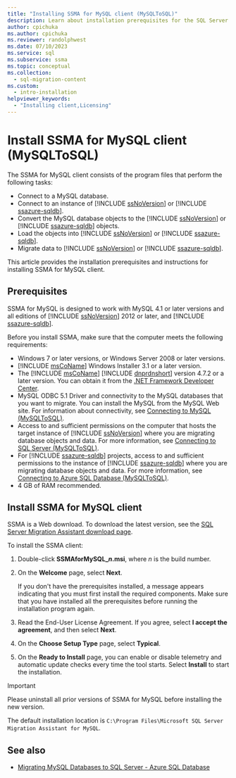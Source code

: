 ```yaml
---
title: "Installing SSMA for MySQL client (MySQLToSQL)"
description: Learn about installation prerequisites for the SQL Server Migration Assistant (SSMA) for MySQL client and how to install.
author: cpichuka
ms.author: cpichuka
ms.reviewer: randolphwest
ms.date: 07/10/2023
ms.service: sql
ms.subservice: ssma
ms.topic: conceptual
ms.collection:
  - sql-migration-content
ms.custom:
  - intro-installation
helpviewer_keywords:
  - "Installing client,Licensing"
---
```

# Install SSMA for MySQL client (MySQLToSQL)

The SSMA for MySQL client consists of the program files that perform the following tasks:

- Connect to a MySQL database.
- Connect to an instance of [!INCLUDE [ssNoVersion](../../includes/ssnoversion-md.md)] or [!INCLUDE [ssazure-sqldb](../../includes/ssazure-sqldb.md)].
- Convert the MySQL database objects to the [!INCLUDE [ssNoVersion](../../includes/ssnoversion-md.md)] or [!INCLUDE [ssazure-sqldb](../../includes/ssazure-sqldb.md)] objects.
- Load the objects into [!INCLUDE [ssNoVersion](../../includes/ssnoversion-md.md)] or [!INCLUDE [ssazure-sqldb](../../includes/ssazure-sqldb.md)].
- Migrate data to [!INCLUDE [ssNoVersion](../../includes/ssnoversion-md.md)] or [!INCLUDE [ssazure-sqldb](../../includes/ssazure-sqldb.md)].

This article provides the installation prerequisites and instructions for installing SSMA for MySQL client.

## Prerequisites

SSMA for MySQL is designed to work with MySQL 4.1 or later versions and all editions of [!INCLUDE [ssNoVersion](../../includes/ssnoversion-md.md)] 2012 or later, and [!INCLUDE [ssazure-sqldb](../../includes/ssazure-sqldb.md)].

Before you install SSMA, make sure that the computer meets the following requirements:

- Windows 7 or later versions, or Windows Server 2008 or later versions.
- [!INCLUDE [msCoName](../../includes/msconame-md.md)] Windows Installer 3.1 or a later version.
- The [!INCLUDE [msCoName](../../includes/msconame-md.md)] [!INCLUDE [dnprdnshort](../../includes/dnprdnshort-md.md)] version 4.7.2 or a later version. You can obtain it from the [.NET Framework Developer Center](https://go.microsoft.com/fwlink/?LinkId=48882).
- MySQL ODBC 5.1 Driver and connectivity to the MySQL databases that you want to migrate. You can install the MySQL from the MySQL Web site. For information about connectivity, see [Connecting to MySQL (MySQLToSQL)](../../ssma/mysql/connecting-to-mysql-mysqltosql.md).
- Access to and sufficient permissions on the computer that hosts the target instance of [!INCLUDE [ssNoVersion](../../includes/ssnoversion-md.md)] where you are migrating database objects and data. For more information, see [Connecting to SQL Server (MySQLToSQL)](../../ssma/mysql/connecting-to-sql-server-mysqltosql.md).
- For [!INCLUDE [ssazure-sqldb](../../includes/ssazure-sqldb.md)] projects, access to and sufficient permissions to the instance of [!INCLUDE [ssazure-sqldb](../../includes/ssazure-sqldb.md)] where you are migrating database objects and data. For more information, see [Connecting to Azure SQL Database (MySQLToSQL)](../../ssma/mysql/connecting-to-azure-sql-db-mysqltosql.md).
- 4 GB of RAM recommended.

## Install SSMA for MySQL client

SSMA is a Web download. To download the latest version, see the [SQL Server Migration Assistant download page](https://aka.ms/ssmaformysql).

To install the SSMA client:

1. Double-click **SSMAforMySQL_*n*.msi**, where *n* is the build number.
1. On the **Welcome** page, select **Next**.

   If you don't have the prerequisites installed, a message appears indicating that you must first install the required components. Make sure that you have installed all the prerequisites before running the installation program again.

1. Read the End-User License Agreement. If you agree, select **I accept the agreement**, and then select **Next**.
1. On the **Choose Setup Type** page, select **Typical**.
1. On the **Ready to Install** page, you can enable or disable telemetry and automatic update checks every time the tool starts. Select **Install** to start the installation.

> [!IMPORTANT]  
> Please uninstall all prior versions of SSMA for MySQL before installing the new version.

The default installation location is `C:\Program Files\Microsoft SQL Server Migration Assistant for MySQL`.

## See also

- [Migrating MySQL Databases to SQL Server - Azure SQL Database](../../ssma/mysql/migrating-mysql-databases-to-sql-server-azure-sql-db-mysqltosql.md)
